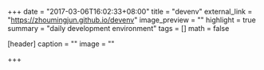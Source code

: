 +++
date = "2017-03-06T16:02:33+08:00"
title = "devenv"
external_link = "https://zhoumingjun.github.io/devenv"
image_preview = ""
highlight = true
summary = "daily development environment"
tags = []
math = false

[header]
  caption = ""
  image = ""

+++

